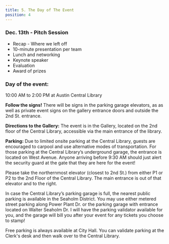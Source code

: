 ```yaml
---
title: 5. The Day of The Event 
position: 4
---
```


### Dec. 13th - Pitch Session  
  * Recap - Where we left off 
  * 10-minute presentation per team
  * Lunch and networking
  * Keynote speaker
  * Evaluation 
  * Award of prizes 


### Day of the event:

10:00 AM to 2:00 PM at Austin Central Library 

**Follow the signs!** 
There will be signs in the parking garage elevators, as as well as private event signs on the gallery entrance doors and outside the 2nd St. entrance. 

**Directions to the Gallery:**
The event is in the Gallery, located on the 2nd floor of the Central Library, accessible via the main entrance of the library. 

**Parking:**
Due to limited onsite parking at the Central Library, guests are encouraged to carpool and use alternative modes of transportation. For those parking at the Central Library’s underground garage, the entrance is located on West Avenue. Anyone arriving before 9:30 AM should just alert the security guard at the gate that they are here for the event!

Please take the northernmost elevator (closest to 2nd St.) from either P1 or P2 to the 2nd Floor of the Central Library. The main entrance is out of that elevator and to the right.

In case the Central Library’s parking garage is full, the nearest public parking is available in the Seaholm District. You may use either metered street parking along Power Plant Dr. or the parking garage with entrance located on Walter Seaholm Dr.
I will have the parking validator available for you, and the garage will bill you after your event for any tickets you choose to stamp!

Free parking is always available at City Hall. You can validate parking at the Clerk's desk and then walk over to the Central Library. 
